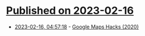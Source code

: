 # [Published on 2023-02-16](index.md)

* [2023-02-16, 04:57:18](https://news.ycombinator.com/item?id=34815224) - [Google Maps Hacks (2020)](https://simonweckert.com/googlemapshacks.html)
